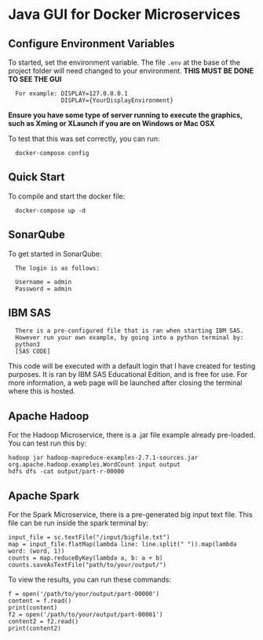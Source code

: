 # Java GUI for Docker Microservices

## Configure Environment Variables

To started, set the environment variable. The file `.env` at the base of the project folder will need changed to your environment. **THIS MUST BE DONE TO SEE THE GUI**

```
  For example: DISPLAY=127.0.0.0.1
               DISPLAY={YourDisplayEnvironment}
```
**Ensure you have some type of server running to execute the graphics, such as Xming or XLaunch if you are on Windows or Mac OSX**

To test that this was set correctly, you can run:
```
  docker-compose config
```
## Quick Start

To compile and start the docker file:
```
  docker-compose up -d
```
## SonarQube

To get started in SonarQube:
```
  The login is as follows:

  Username = admin
  Password = admin
```

## IBM SAS

```
  There is a pre-configured file that is ran when starting IBM SAS.
  However run your own example, by going into a python terminal by:
  python3
  [SAS CODE]
```
This code will be executed with a default login that I have created for testing purposes. It is ran by IBM SAS Educational Edition, and is free for use. For more information, a web page will be launched after closing the terminal where this is hosted.

## Apache Hadoop

For the Hadoop Microservice, there is a .jar file example already pre-loaded. You can test run this by:
```
hadoop jar hadoop-mapreduce-examples-2.7.1-sources.jar org.apache.hadoop.examples.WordCount input output
hdfs dfs -cat output/part-r-00000
```

## Apache Spark

For the Spark Microservice, there is a pre-generated big input text file. This file can be run inside the spark terminal by:
```
input_file = sc.textFile("/input/bigfile.txt")
map = input_file.flatMap(lambda line: line.split(" ")).map(lambda word: (word, 1))
counts = map.reduceByKey(lambda a, b: a + b)
counts.saveAsTextFile("path/to/your/output/")
```
To view the results, you can run these commands:
```
f = open('/path/to/your/output/part-00000')
content = f.read()
print(content)
f2 = open('/path/to/your/output/part-00001')
content2 = f2.read()
print(content2)
```
